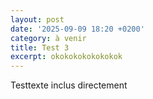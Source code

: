 ```yaml
---
layout: post
date: '2025-09-09 18:20 +0200'
category: à venir
title: Test 3
excerpt: okokokokokokokok
---
```


Testtexte inclus directement